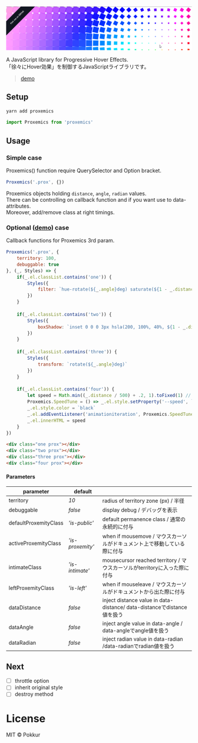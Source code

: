 ![alt](hero.min.png)

A JavaScript library for Progressive Hover Effects.  
「徐々にHover効果」を制御するJavaScriptライブラリです。
> [demo](https://pokkur.github.io/proxemics/)

## Setup

```command
yarn add proxemics
```

```js
import Proxemics from 'proxemics'
```

## Usage

### Simple case

Proxemics() function require QuerySelector and Option bracket.

```js
Proxemics('.prox', {})
```

Proxemics objects holding `distance`, `angle`, `radian` values.  
There can be controlling on callback function and if you want use to data-attributes.  
Moreover, add/remove class at right timings.

### Optional ([demo](https://pokkur.github.io/proxemics/)) case

Callback functions for Proxemics 3rd param.

```js
Proxemics('.prox', {
    territory: 100,
    debuggable: true
}, (_, Styles) => {
    if(_.el.classList.contains('one')) {
        Styles({
            filter: `hue-rotate(${_.angle}deg) saturate(${1 - _.distance * .005})`
        })
    }

    if(_.el.classList.contains('two')) {
        Styles({
            boxShadow: `inset 0 0 0 3px hsla(200, 100%, 40%, ${1 - _.distance * .005}`
        })
    }

    if(_.el.classList.contains('three')) {
        Styles({
            transform: `rotate(${_.angle}deg)`
        })
    }

    if(_.el.classList.contains('four')) {
        let speed = Math.min((_.distance / 500) + .2, 1).toFixed(1) // from .2 to 1
        Proxemics.SpeedTune = () => _.el.style.setProperty('--speed', `${speed}s`)
        _.el.style.color = `black`
        _.el.addEventListener('animationiteration', Proxemics.SpeedTune)
        _.el.innerHTML = speed
    }
})
```

```html
<div class="one prox"></div>
<div class="two prox"></div>
<div class="three prox"></div>
<div class="four prox"></div>
```

#### Parameters

|       parameter       |     default      |                                                                           |
| --------------------- | ---------------- | ------------------------------------------------------------------------- |
| territory             | _10_             | radius of territory zone (px) / 半径                                      |
| debuggable            | _false_          | display debug / デバッグを表示                                            |
| defaultProxemityClass | _'is-public'_    | default permanence class / 通常の永続的に付与                             |
| activeProxemityClass  | _'is-proxemity'_ | when if mousemove / マウスカーソルがドキュメント上で移動している際に付与  |
| intimateClass         | _'is-intimate'_  | mousecursor reached territory / マウスカーソルがterritoryに入った際に付与 |
| leftProxemityClass    | _'is-left'_      | when if mouseleave / マウスカーソルがドキュメントから出た際に付与         |
| dataDistance          | _false_          | inject distance value in data-distance/ data-distanceでdistance値を扱う   |
| dataAngle             | _false_          | inject angle value in data-angle / data-angleでangle値を扱う              |
| dataRadian            | _false_          | inject radian value in data-radian /data-radianでradian値を扱う           |

## Next

- [ ] throttle option
- [ ] inherit original style
- [ ] destroy method

# License

MIT © Pokkur
